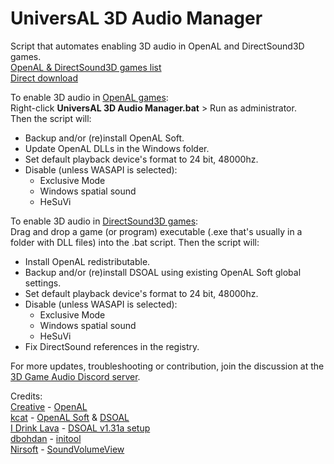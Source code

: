 # UniversAL 3D Audio Manager
 Script that automates enabling 3D audio in OpenAL and DirectSound3D games.  
[OpenAL & DirectSound3D games list](https://airtable.com/shrYxQRtC15KgpEo0/tblNOTdmp5nHXfFGU)  
[Direct download](https://kutt.it/U3DAMDirectDownload)

To enable 3D audio in [OpenAL games](https://airtable.com/shr1cvMcBqudWtjuP):  
Right-click **UniversAL 3D Audio Manager.bat** > Run as administrator.  
Then the script will:
- Backup and/or (re)install OpenAL Soft.
- Update OpenAL DLLs in the Windows folder.
- Set default playback device's format to 24 bit, 48000hz.
- Disable (unless WASAPI is selected):
    - Exclusive Mode
    - Windows spatial sound
    - HeSuVi

To enable 3D audio in [DirectSound3D games](https://airtable.com/shrX9CnU32R6V1AHw):  
Drag and drop a game (or program) executable (.exe that's usually in a folder with DLL files) into the .bat script.
Then the script will:
- Install OpenAL redistributable.
- Backup and/or (re)install DSOAL using existing OpenAL Soft global settings.
- Set default playback device's format to 24 bit, 48000hz.
- Disable (unless WASAPI is selected):
    - Exclusive Mode
    - Windows spatial sound
    - HeSuVi
- Fix DirectSound references in the registry.

For more updates, troubleshooting or contribution, join the discussion at the [3D Game Audio Discord server](https://discord.gg/RhRMbmQ).

Credits:  
[Creative](https://en.wikipedia.org/wiki/Aureal_Semiconductor#History) - [OpenAL](https://openal.org/)  
[kcat](https://github.com/kcat) - [OpenAL Soft](https://github.com/kcat/openal-soft) & [DSOAL](https://github.com/kcat/dsoal)  
[I Drink Lava](https://www.youtube.com/channel/UCGrS-9TNYTo-gp3pjrA6VDg) - [DSOAL v1.31a setup](https://www.nexusmods.com/newvegas/mods/65094)  
[dbohdan](https://github.com/dbohdan) - [initool](https://github.com/dbohdan/initool)  
[Nirsoft](https://www.nirsoft.net/) - [SoundVolumeView](https://www.nirsoft.net/utils/sound_volume_view.html)
